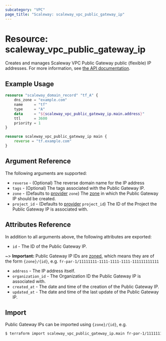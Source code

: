 ```yaml
---
subcategory: "VPC"
page_title: "Scaleway: scaleway_vpc_public_gateway_ip"
---
```


# Resource: scaleway_vpc_public_gateway_ip

Creates and manages Scaleway VPC Public Gateway public (flexible) IP addresses.
For more information, see [the API documentation](https://www.scaleway.com/en/developers/api/public-gateway/#path-ips-list-ips).

## Example Usage

```terraform
resource "scaleway_domain_record" "tf_A" {
    dns_zone = "example.com"
    name     = "tf"
    type     = "A"
    data     = "${scaleway_vpc_public_gateway_ip.main.address}"
    ttl      = 3600
    priority = 1
}

resource scaleway_vpc_public_gateway_ip main {
	reverse = "tf.example.com"
}
```

## Argument Reference

The following arguments are supported:

- `reverse` - (Optional) The reverse domain name for the IP address
- `tags` - (Optional) The tags associated with the Public Gateway IP.
- `zone` - (Defaults to [provider](../index.md#zone) `zone`) The [zone](../guides/regions_and_zones.md#zones) in which the Public Gateway IP should be created.
- `project_id` - (Defaults to [provider](../index.md#project_id) `project_id`) The ID of the Project the Public Gateway IP is associated with.

## Attributes Reference

In addition to all arguments above, the following attributes are exported:

- `id` - The ID of the Public Gateway IP.

~> **Important:** Public Gateway IP IDs are [zoned](../guides/regions_and_zones.md#resource-ids), which means they are of the form `{zone}/{id}`, e.g. `fr-par-1/11111111-1111-1111-1111-111111111111`

- `address` - The IP address itself.
- `organization_id` - The Organization ID the Public Gateway IP is associated with.
- `created_at` - The date and time of the creation of the Public Gateway IP.
- `updated_at` - The date and time of the last update of the Public Gateway IP.

## Import

Public Gateway IPs can be imported using `{zone}/{id}`, e.g.

```bash
$ terraform import scaleway_vpc_public_gateway_ip.main fr-par-1/11111111-1111-1111-1111-111111111111
```
